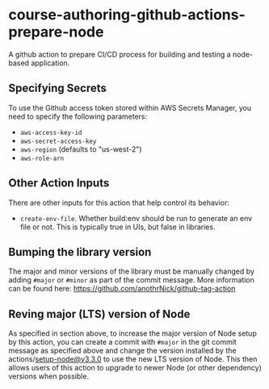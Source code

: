 # course-authoring-github-actions-prepare-node

A github action to prepare CI/CD process for building and testing a node-based application.

## Specifying Secrets

To use the Github access token stored within AWS Secrets Manager, you need to specify the following parameters:
- `aws-access-key-id`
- `aws-secret-access-key`
- `aws-region` (defaults to "us-west-2")
- `aws-role-arn`

## Other Action Inputs

There are other inputs for this action that help control its behavior:
- `create-env-file`. Whether build:env should be run to generate an env file or not. This is typically true in UIs, but false in libraries.

## Bumping the library version

The major and minor versions of the library must be manually changed by adding `#major` or `#minor` as part of the commit message. More information can be found here: https://github.com/anothrNick/github-tag-action

## Reving major (LTS) version of Node

As specified in section above, to increase the major version of Node setup by this action, you can create a commit with `#major` in the git commit message as specified above and change the version installed by the actions/setup-node@v3.3.0 to use the new LTS version of Node. This then allows users of this action to upgrade to newer Node (or other dependency) versions when possible.
